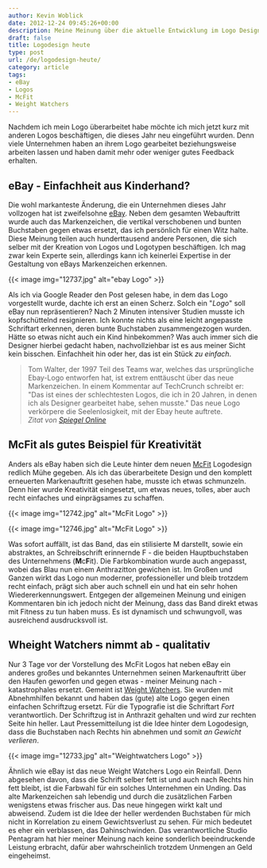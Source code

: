 ```yaml
---
author: Kevin Woblick
date: 2012-12-24 09:45:26+00:00
description: Meine Meinung über die aktuelle Entwicklung im Logo Design mit den Beispielen McFIT, eBay und Weight Watchers, die alle erst kürzlich das Logo gewechselt haben.
draft: false
title: Logodesign heute
type: post
url: /de/logodesign-heute/
category: article
tags:
- eBay
- Logos
- McFit
- Weight Watchers
---
```


Nachdem ich mein Logo überarbeitet habe möchte ich mich jetzt kurz mit anderen Logos beschäftigen, die dieses Jahr neu eingeführt wurden. Denn viele Unternehmen haben an ihrem Logo gearbeitet beziehungsweise arbeiten lassen und haben damit mehr oder weniger gutes Feedback erhalten.


## eBay - Einfachheit aus Kinderhand?

Die wohl markanteste Änderung, die ein Unternehmen dieses Jahr vollzogen hat ist zweifelsohne [eBay](http://www.ebay.de/). Neben dem gesamten Webauftritt wurde auch das Markenzeichen, die vertikal verschobenen und bunten Buchstaben gegen etwas ersetzt, das ich persönlich für einen Witz halte. Diese Meinung teilen auch hunderttausend andere Personen, die sich selber mit der Kreation von Logos und Logotypen beschäftigen. Ich mag zwar kein Experte sein, allerdings kann ich keinerlei Expertise in der Gestaltung von eBays Markenzeichen erkennen.

{{< image img="12737.jpg" alt="ebay Logo" >}}

Als ich via Google Reader den Post gelesen habe, in dem das Logo vorgestellt wurde, dachte ich erst an einen Scherz. Solch ein "_Logo_" soll eBay nun repräsentieren? Nach 2 Minuten intensiver Studien musste ich kopfschüttelnd resignieren. Ich konnte nichts als eine leicht angepasste Schriftart erkennen, deren bunte Buchstaben zusammengezogen wurden. Hätte so etwas nicht auch ein Kind hinbekommen? Was auch immer sich die Designer hierbei gedacht haben, nachvollziehbar ist es aus meiner Sicht kein bisschen. Einfachheit hin oder her, das ist ein Stück _zu einfach_.

> Tom Walter, der 1997 Teil des Teams war, welches das ursprüngliche Ebay-Logo entworfen hat, ist extrem enttäuscht über das neue Markenzeichen. In einem Kommentar auf TechCrunch schreibt er: "Das ist eines der schlechtesten Logos, die ich in 20 Jahren, in denen ich als Designer gearbeitet habe, sehen musste." Das neue Logo verkörpere die Seelenlosigkeit, mit der Ebay heute auftrete.  
_Zitat von [Spiegel Online](http://www.spiegel.de/netzwelt/web/neues-ebay-logo-sorgt-fuer-spott-a-855776.html)_


## McFit als gutes Beispiel für Kreativität

Anders als eBay haben sich die Leute hinter dem neuen [McFit](https://www.mcfit.com/) Logodesign redlich Mühe gegeben. Als ich das überarbeitete Design und den komplett erneuerten Markenauftritt gesehen habe, musste ich etwas schmunzeln. Denn hier wurde Kreativität eingesetzt, um etwas neues, tolles, aber auch recht einfaches und einprägsames zu schaffen.

{{< image img="12742.jpg" alt="McFit Logo" >}}

{{< image img="12746.jpg" alt="McFit Logo" >}}

Was sofort auffällt, ist das Band, das ein stilisierte M darstellt, sowie ein abstraktes, an Schreibschrift erinnernde F - die beiden Hauptbuchstaben des Unternehmens (**M**c**F**it). Die Farbkombination wurde auch angepasst, wobei das Blau nun einem Anthrazitton gewichen ist. Im Großen und Ganzen wirkt das Logo nun moderner, professioneller und bleib trotzdem recht einfach, prägt sich aber auch schnell ein und hat ein sehr hohen Wiedererkennungswert. Entgegen der allgemeinen Meinung und einigen Kommentaren bin ich jedoch nicht der Meinung, dass das Band direkt etwas mit Fitness zu tun haben muss. Es ist dynamisch und schwungvoll, was ausreichend ausdrucksvoll ist.


## Wheight Watchers nimmt ab - qualitativ

Nur 3 Tage vor der Vorstellung des McFit Logos hat neben eBay ein anderes großes und bekanntes Unternehmen seinen Markenauftritt über den Haufen geworfen und gegen etwas - meiner Meinung nach - katastrophales ersetzt. Gemeint ist [Weight Watchers](http://www.weightwatchers.com/index.aspx). Sie wurden mit Abnehmhilfen bekannt und haben das (gute) alte Logo gegen einen einfachen Schriftzug ersetzt. Für die Typografie ist die Schriftart _Fort_ verantwortlich. Der Schriftzug ist in Anthrazit gehalten und wird zur rechten Seite hin heller. Laut Pressemitteilung ist die Idee hinter dem Logodesign, dass die Buchstaben nach Rechts hin abnehmen und somit _an Gewicht verlieren_.

{{< image img="12733.jpg" alt="Weightwatchers Logo" >}}

Ähnlich wie eBay ist das neue Weight Watchers Logo ein Reinfall. Denn abgesehen davon, dass die Schrift selber fett ist und auch nach Rechts hin fett bleibt, ist die Farbwahl für ein solches Unternehmen ein Unding. Das alte Markenzeichen sah lebendig und durch die zusätzlichen Farben wenigstens etwas frischer aus. Das neue hingegen wirkt kalt und abweisend. Zudem ist die Idee der heller werdenden Buchstaben für mich nicht in Korrelation zu einem Gewichtsverlust zu sehen. Für mich bedeutet es eher ein verblassen, das Dahinschwinden. Das verantwortliche Studio Pentagram hat hier meiner Meinung nach keine sonderlich beeindruckende Leistung erbracht, dafür aber wahrscheinlich trotzdem Unmengen an Geld eingeheimst.
